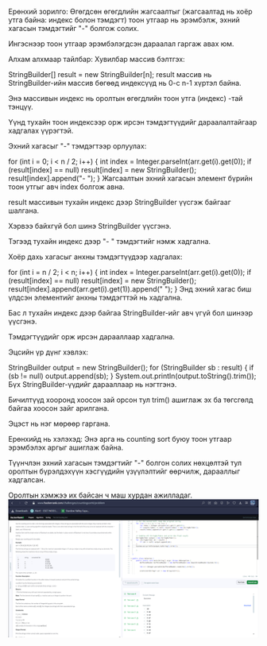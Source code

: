 Ерөнхий зорилго:
Өгөгдсөн өгөгдлийн жагсаалтыг (жагсаалтад нь хоёр утга байна: индекс болон тэмдэгт) тоон утгаар нь эрэмбэлж, эхний хагасын тэмдэгтийг "-" болгож солих.

Ингэснээр тоон утгаар эрэмбэлэгдсэн дараалал гаргаж авах юм.

Алхам алхмаар тайлбар:
Хувилбар массив бэлтгэх:

StringBuilder[] result = new StringBuilder[n];
result массив нь StringBuilder-ийн массив бөгөөд индексүүд нь 0-с n-1 хүртэл байна.

Энэ массивын индекс нь оролтын өгөгдлийн тоон утга (индекс) -тай тэнцүү.

Үүнд тухайн тоон индексээр орж ирсэн тэмдэгтүүдийг дараалалтайгаар хадгалах үүрэгтэй.

Эхний хагасыг "-" тэмдэгтээр орлуулах:

for (int i = 0; i < n / 2; i++) {
int index = Integer.parseInt(arr.get(i).get(0));
if (result[index] == null) result[index] = new StringBuilder();
result[index].append("- ");
}
Жагсаалтын эхний хагасын элемент бүрийн тоон утгыг авч index болгож авна.

result массивын тухайн индекс дээр StringBuilder үүсгэж байгааг шалгана.

Хэрвээ байхгүй бол шинэ StringBuilder үүсгэнэ.

Тэгээд тухайн индекс дээр "- " тэмдэгтийг нэмж хадгална.

Хоёр дахь хагасыг анхны тэмдэгтүүдээр хадгалах:

for (int i = n / 2; i < n; i++) {
int index = Integer.parseInt(arr.get(i).get(0));
if (result[index] == null) result[index] = new StringBuilder();
result[index].append(arr.get(i).get(1)).append(" ");
}
Энд эхний хагас биш үлдсэн элементийг анхны тэмдэгттэй нь хадгална.

Бас л тухайн индекс дээр байгаа StringBuilder-ийг авч үгүй бол шинээр үүсгэнэ.

Тэмдэгтүүдийг орж ирсэн дарааллаар хадгална.

Эцсийн үр дүнг хэвлэх:

StringBuilder output = new StringBuilder();
for (StringBuilder sb : result) {
if (sb != null) output.append(sb);
}
System.out.println(output.toString().trim());
Бүх StringBuilder-үүдийг дарааллаар нь нэгтгэнэ.

Бичилтүүд хооронд хоосон зай орсон тул trim() ашиглаж эх ба төгсгөлд байгаа хоосон зайг арилгана.

Эцэст нь нэг мөрөөр гаргана.

Ерөнхийд нь хэлэхэд:
Энэ арга нь counting sort буюу тоон утгаар эрэмбэлэх аргыг ашиглаж байна.

Түүнчлэн эхний хагасын тэмдэгтийг "-" болгон солих нөхцөлтэй тул оролтын бүрэлдэхүүн хэсгүүдийн үзүүлэлтийг өөрчилж, дарааллыг хадгалсан.

Оролтын хэмжээ их байсан ч маш хурдан ажилладаг.
![alt text](image.png)